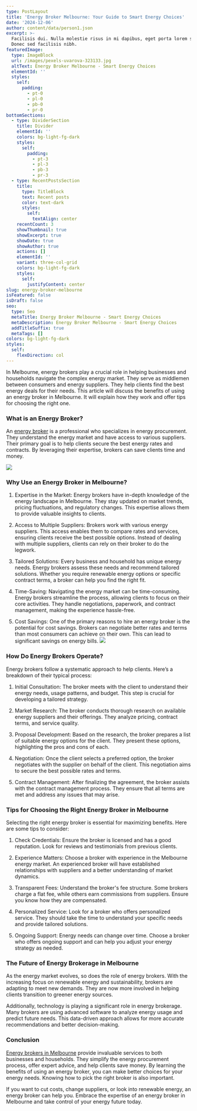 ```yaml
---
type: PostLayout
title: 'Energy Broker Melbourne: Your Guide to Smart Energy Choices'
date: '2024-12-06'
author: content/data/person1.json
excerpt: >-
  Facilisis dui. Nulla molestie risus in mi dapibus, eget porta lorem semper.
  Donec sed facilisis nibh.
featuredImage:
  type: ImageBlock
  url: /images/pexels-uvarova-323133.jpg
  altText: Energy Broker Melbourne - Smart Energy Choices
  elementId: ''
  styles:
    self:
      padding:
        - pt-0
        - pl-0
        - pb-0
        - pr-0
bottomSections:
  - type: DividerSection
    title: Divider
    elementId: ''
    colors: bg-light-fg-dark
    styles:
      self:
        padding:
          - pt-3
          - pl-3
          - pb-3
          - pr-3
  - type: RecentPostsSection
    title:
      type: TitleBlock
      text: Recent posts
      color: text-dark
      styles:
        self:
          textAlign: center
    recentCount: 3
    showThumbnail: true
    showExcerpt: true
    showDate: true
    showAuthor: true
    actions: []
    elementId: ''
    variant: three-col-grid
    colors: bg-light-fg-dark
    styles:
      self:
        justifyContent: center
slug: energy-broker-melbourne
isFeatured: false
isDraft: false
seo:
  type: Seo
  metaTitle: Energy Broker Melbourne - Smart Energy Choices
  metaDescription: Energy Broker Melbourne - Smart Energy Choices
  addTitleSuffix: true
  metaTags: []
colors: bg-light-fg-dark
styles:
  self:
    flexDirection: col
---
```

In Melbourne, energy brokers play a crucial role in helping businesses and households navigate the complex energy market. They serve as middlemen between consumers and energy suppliers. They help clients find the best energy deals for their needs. This article will discuss the benefits of using an energy broker in Melbourne. It will explain how they work and offer tips for choosing the right one.

### What is an Energy Broker?

An [energy broker](https://termina.io/) is a professional who specializes in energy procurement. They understand the energy market and have access to various suppliers. Their primary goal is to help clients secure the best energy rates and contracts. By leveraging their expertise, brokers can save clients time and money.

![](/images/pexels-uvarova-323133.jpg)

### Why Use an Energy Broker in Melbourne?

1.  Expertise in the Market: Energy brokers have in-depth knowledge of the energy landscape in Melbourne. They stay updated on market trends, pricing fluctuations, and regulatory changes. This expertise allows them to provide valuable insights to clients.



2.  Access to Multiple Suppliers: Brokers work with various energy suppliers. This access enables them to compare rates and services, ensuring clients receive the best possible options. Instead of dealing with multiple suppliers, clients can rely on their broker to do the legwork.



3.  Tailored Solutions: Every business and household has unique energy needs. Energy brokers assess these needs and recommend tailored solutions. Whether you require renewable energy options or specific contract terms, a broker can help you find the right fit.



4.  Time-Saving: Navigating the energy market can be time-consuming. Energy brokers streamline the process, allowing clients to focus on their core activities. They handle negotiations, paperwork, and contract management, making the experience hassle-free.



5.  Cost Savings: One of the primary reasons to hire an energy broker is the potential for cost savings. Brokers can negotiate better rates and terms than most consumers can achieve on their own. This can lead to significant savings on energy bills.
    ![](/images/pexels-pixabay-236089.jpg)


### How Do Energy Brokers Operate?

Energy brokers follow a systematic approach to help clients. Here’s a breakdown of their typical process:

1.  Initial Consultation: The broker meets with the client to understand their energy needs, usage patterns, and budget. This step is crucial for developing a tailored strategy.



2.  Market Research: The broker conducts thorough research on available energy suppliers and their offerings. They analyze pricing, contract terms, and service quality.



3.  Proposal Development: Based on the research, the broker prepares a list of suitable energy options for the client. They present these options, highlighting the pros and cons of each.



4.  Negotiation: Once the client selects a preferred option, the broker negotiates with the supplier on behalf of the client. This negotiation aims to secure the best possible rates and terms.



5.  Contract Management: After finalizing the agreement, the broker assists with the contract management process. They ensure that all terms are met and address any issues that may arise.



### Tips for Choosing the Right Energy Broker in Melbourne

Selecting the right energy broker is essential for maximizing benefits. Here are some tips to consider:

1.  Check Credentials: Ensure the broker is licensed and has a good reputation. Look for reviews and testimonials from previous clients.



2.  Experience Matters: Choose a broker with experience in the Melbourne energy market. An experienced broker will have established relationships with suppliers and a better understanding of market dynamics.



3.  Transparent Fees: Understand the broker's fee structure. Some brokers charge a flat fee, while others earn commissions from suppliers. Ensure you know how they are compensated.



4.  Personalized Service: Look for a broker who offers personalized service. They should take the time to understand your specific needs and provide tailored solutions.



5.  Ongoing Support: Energy needs can change over time. Choose a broker who offers ongoing support and can help you adjust your energy strategy as needed.



### The Future of Energy Brokerage in Melbourne

As the energy market evolves, so does the role of energy brokers. With the increasing focus on renewable energy and sustainability, brokers are adapting to meet new demands. They are now more involved in helping clients transition to greener energy sources.

Additionally, technology is playing a significant role in energy brokerage. Many brokers are using advanced software to analyze energy usage and predict future needs. This data-driven approach allows for more accurate recommendations and better decision-making.

### Conclusion

[Energy brokers in Melbourne](https://termina.io/) provide invaluable services to both businesses and households. They simplify the energy procurement process, offer expert advice, and help clients save money. By learning the benefits of using an energy broker, you can make better choices for your energy needs. Knowing how to pick the right broker is also important.

If you want to cut costs, change suppliers, or look into renewable energy, an energy broker can help you. Embrace the expertise of an energy broker in Melbourne and take control of your energy future today.
